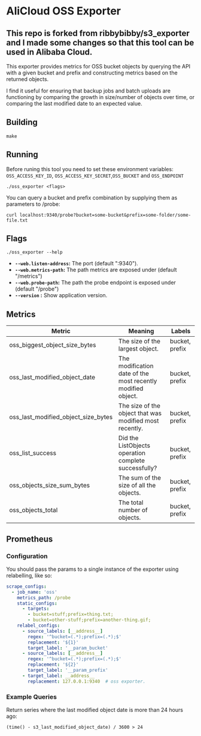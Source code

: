 # AliCloud OSS Exporter
## This repo is forked from ribbybibby/s3_exporter and I made some changes so that this tool can be used in Alibaba Cloud.

This exporter provides metrics for OSS bucket objects by querying the API with a given bucket and prefix and constructing metrics based on the returned objects.

I find it useful for ensuring that backup jobs and batch uploads are functioning by comparing the growth in size/number of objects over time, or comparing the last modified date to an expected value.

## Building
```
make
```

## Running
Before runing this tool you need to set these environment variables: `OSS_ACCESS_KEY_ID`, `OSS_ACCESS_KEY_SECRET`,`OSS_BUCKET` and `OSS_ENDPOINT`
```
./oss_exporter <flags>
```

You can query a bucket and prefix combination by supplying them as parameters to /probe:
```
curl localhost:9340/probe?bucket=some-bucket&prefix=some-folder/some-file.txt
```


## Flags
    ./oss_exporter --help
 * __`--web.listen-address`:__ The port (default ":9340").
 * __`--web.metrics-path`:__ The path metrics are exposed under (default "/metrics")
 * __`--web.probe-path`:__ The path the probe endpoint is exposed under (default "/probe")
 * __`--version` :__ Show application version.

## Metrics

| Metric | Meaning | Labels |
| ------ | ------- | ------ |
| oss_biggest_object_size_bytes | The size of the largest object. | bucket, prefix |
| oss_last_modified_object_date | The modification date of the most recently modified object. | bucket, prefix |
| oss_last_modified_object_size_bytes | The size of the object that was modified most recently. | bucket, prefix |
| oss_list_success | Did the ListObjects operation complete successfully? | bucket, prefix |
| oss_objects_size_sum_bytes | The sum of the size of all the objects. | bucket, prefix |
| oss_objects_total | The total number of objects. | bucket, prefix |

## Prometheus
### Configuration
You should pass the params to a single instance of the exporter using relabelling, like so:
```yml
scrape_configs:
  - job_name: 'oss'
    metrics_path: /probe
    static_configs:
      - targets:
        - bucket=stuff;prefix=thing.txt;
        - bucket=other-stuff;prefix=another-thing.gif;
    relabel_configs:
      - source_labels: [__address__]
        regex: '^bucket=(.*);prefix=(.*);$'
        replacement: '${1}'
        target_label: '__param_bucket'
      - source_labels: [__address__]
        regex: '^bucket=(.*);prefix=(.*);$'
        replacement: '${2}'
        target_label: '__param_prefix'
      - target_label: __address__
        replacement: 127.0.0.1:9340  # oss exporter.

```
### Example Queries
Return series where the last modified object date is more than 24 hours ago:
```
(time() - s3_last_modified_object_date) / 3600 > 24
```

